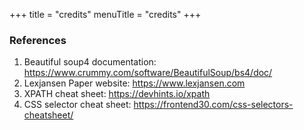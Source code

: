+++
title = "credits"
menuTitle = "credits"
+++

### References
1. Beautiful soup4 documentation: https://www.crummy.com/software/BeautifulSoup/bs4/doc/
2. Lexjansen Paper website: https://www.lexjansen.com
3. XPATH cheat sheet: https://devhints.io/xpath
4. CSS selector cheat sheet: https://frontend30.com/css-selectors-cheatsheet/